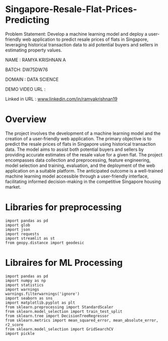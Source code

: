 # Singapore-Resale-Flat-Prices-Predicting

Problem Statement: Develop a machine learning model and deploy a user-friendly web application to predict resale prices of flats in Singapore, leveraging historical transaction data to aid potential buyers and sellers in estimating property values.

NAME : RAMYA KRISHNAN A

BATCH: DW75DW76

DOMAIN : DATA SCIENCE

DEMO VIDEO URL : 

Linked in URL : www.linkedin.com/in/ramyakrishnan19

# Overview

The project involves the development of a machine learning model and the creation of a user-friendly web application. The primary objective is to predict the resale prices of flats in Singapore using historical transaction data. The model aims to assist both potential buyers and sellers by providing accurate estimates of the resale value for a given flat. The project encompasses data collection and preprocessing, feature engineering, model selection and training, evaluation, and the deployment of the web application on a suitable platform. The anticipated outcome is a well-trained machine learning model accessible through a user-friendly interface, facilitating informed decision-making in the competitive Singapore housing market.

# Libraries for preprocessing

    import pandas as pd
    import glob
    import json
    import requests
    import streamlit as st
    from geopy.distance import geodesic

# Libraires for ML Processing

    import pandas as pd
    import numpy as np
    import statistics
    import warnings
    warnings.filterwarnings('ignore')
    import seaborn as sns
    import matplotlib.pyplot as plt
    from sklearn.preprocessing import StandardScaler
    from sklearn.model_selection import train_test_split
    from sklearn.tree import DecisionTreeRegressor
    from sklearn.metrics import mean_squared_error, mean_absolute_error, r2_score
    from sklearn.model_selection import GridSearchCV
    import pickle

